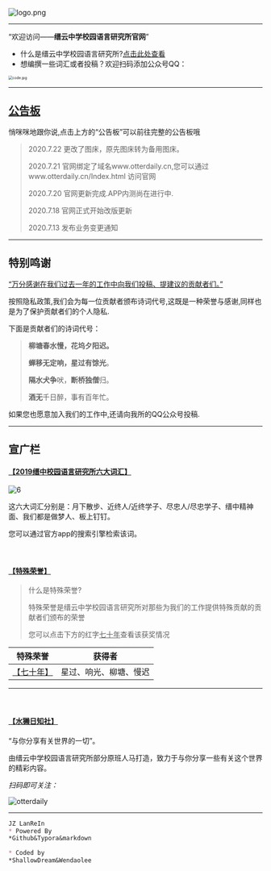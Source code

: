

![logo.png](https://www.jianguoyun.com/c/tblv2/kyZlmrxZRBX3UUi2GaYDY0vBQQVJnxnbWiZ437E7LGmqVCItgLs_LMeNidmpAwZt0P3CxS5v/95zRnicNpaZILo3XxYsIAw/l)

***

“欢迎访问——**缙云中学校园语言研究所官网**”

- 什么是缙云中学校园语言研究所?[点击此处查看](https://jzlanguageresearchinstitute.github.io/jinzhong/db/word/basic.html)
- 想编撰一些词汇或者投稿？欢迎扫码添加公众号QQ：

<img src="https://www.jianguoyun.com/c/tblv2/BJJouLfBanR8R7n5bIn2rwPfRfYcyAWjmrOOXWq0ThYCkUq9Ehd6wCtCXHKdZl8oVoi9ZWE_/45P7XNRAUpxh6Z7nIe58Sg/l" alt="code.jpg" style="zoom:50%;" />

***

## [公告板](https://www.otterdaily.cn/db/word/公告板.html)

 悄咪咪地跟你说,点击上方的“公告板”可以前往完整的公告板哦

> 2020.7.22 更改了图床，原先图床转为备用图床。
>
> 2020.7.21 官网绑定了域名www.otterdaily.cn,您可以通过www.otterdaily.cn/Index.html 访问官网
>
> 2020.7.20 官网更新完成.APP内测尚在进行中.
>
> 2020.7.18 官网正式开始改版更新
>
> 2020.7.13 发布业务变更通知

***

## 特别鸣谢

[“万分感谢在我们过去一年的工作中向我们投稿、提建议的贡献者们。”]()

按照隐私政策,我们会为每一位贡献者颁布诗词代号,这既是一种荣誉与感谢,同样也是为了保护贡献者们的个人隐私.

下面是贡献者们的诗词代号：

> **柳塘春水慢，花坞夕阳迟。**
>
> **蝉移无定响，星过有馀光**。
>
> **隔水犬争**吠，**断桥独僧**归。
>
> **酒无**千日醉，事有百年忙。

如果您也愿意加入我们的工作中,还请向我所的QQ公众号投稿.

***

## 宣广栏

#### [【2019缙中校园语言研究所六大词汇】]()

![6](https://www.jianguoyun.com/c/tblv2/fXn0SaC8uE5P8tlBfI-Kw-Lbh-MeSw4Y705sXArYg0GViwBePb_E_OesvCSuGUA9Dl8zsEoe/LbdE1XmDdYqLTvSwnffmQg/l)

这六大词汇分别是：月下散步、近终人/近终学子、尽忠人/尽忠学子、缙中精神面、我们都是做梦人、板上钉钉。

您可以通过官方app的搜索引擎检索该词。

　　

#### [【特殊荣誉】]()

> 什么是特殊荣誉?
>
> 特殊荣誉是缙云中学校园语言研究所对那些为我们的工作提供特殊贡献的贡献者们颁布的荣誉
>
> 您可以点击下方的红字<u>七十年</u>查看该获奖情况

|                       特殊荣誉                        |         获得者         |
| :---------------------------------------------------: | :--------------------: |
| [【七十年】](https://www.otterdaily.cn/db/bc/70.html) | 星过、响光、柳塘、慢迟 |

***

　　

#### [【水獭日知社】]()

“与你分享有关世界的一切”。

由缙云中学校园语言研究所部分原班人马打造，致力于与你分享一些有关这个世界的精彩内容。

*扫码即可关注：*

![otterdaily](https://www.jianguoyun.com/c/tblv2/fGwMOVWXs-Uu0UAY-SiHHOmtOerZFHYKL1XWHgLD_hgzi6mh1K-p5WKnPMJoRk_wUbEGuOfx/Ry0JW0n3yhWkNeo9oOYlvQ/l)

***

```markdown
JZ LanReIn 
* Powered By 
*Github&Typora&markdown

* Coded by 
*ShallowDream&Wendaolee
```

